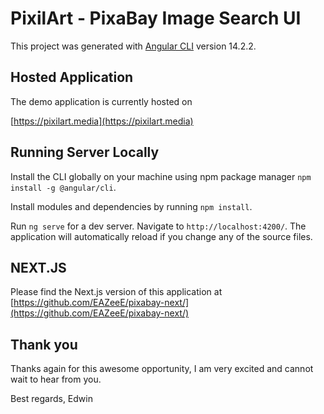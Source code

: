 #  PixilArt - PixaBay Image Search UI

This project was generated with [Angular CLI](https://github.com/angular/angular-cli) version 14.2.2.

## Hosted Application

The demo application is currently hosted on

[https://pixilart.media](https://pixilart.media)

## Running Server Locally

Install the CLI globally on your machine using npm package manager `npm install -g @angular/cli`.

Install modules and dependencies by running `npm install`.

Run `ng serve` for a dev server. Navigate to `http://localhost:4200/`. The application will automatically reload if you change any of the source files.

## NEXT.JS
Please find the Next.js version of this application at [https://github.com/EAZeeE/pixabay-next/](https://github.com/EAZeeE/pixabay-next/) 


## Thank you

Thanks again for this awesome opportunity, I am very excited and cannot wait to hear from you.

Best regards,
Edwin
